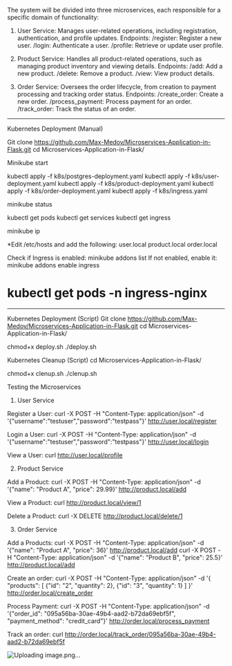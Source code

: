 The system will be divided into three microservices, each responsible for a specific domain of functionality:

1. User Service: Manages user-related operations, including registration, authentication, and profile updates.
Endpoints:
/register: Register a new user.
/login: Authenticate a user.
/profile: Retrieve or update user profile.

2. Product Service: Handles all product-related operations, such as managing product inventory and viewing details.
Endpoints:
/add: Add a new product.
/delete: Remove a product.
/view: View product details.

3. Order Service: Oversees the order lifecycle, from creation to payment processing and tracking order status.
Endpoints:
/create_order: Create a new order.
/process_payment: Process payment for an order.
/track_order: Track the status of an order.

----------------------------------------------

Kubernetes Deployment (Manual)

Git clone https://github.com/Max-Medov/Microservices-Application-in-Flask.git
cd Microservices-Application-in-Flask/

Minikube start

kubectl apply -f k8s/postgres-deployment.yaml
kubectl apply -f k8s/user-deployment.yaml
kubectl apply -f k8s/product-deployment.yaml
kubectl apply -f k8s/order-deployment.yaml
kubectl apply -f k8s/ingress.yaml

minikube status

kubectl get pods
kubectl get services
kubectl get ingress

minikube ip

*Edit /etc/hosts and add the following:
<minikube-ip> user.local
<minikube-ip> product.local
<minikube-ip> order.local

Check if Ingress is enabled:
minikube addons list
If not enabled, enable it:
minikube addons enable ingress

# kubectl get pods -n ingress-nginx

---------------------------------------------------------------------

Kubernetes Deployment (Script)
Git clone https://github.com/Max-Medov/Microservices-Application-in-Flask.git
cd Microservices-Application-in-Flask/

chmod+x deploy.sh
./deploy.sh

Kubernetes Cleanup (Script)
cd Microservices-Application-in-Flask/

chmod+x clenup.sh
./clenup.sh



Testing the Microservices

1. User Service

Register a User:
curl -X POST -H "Content-Type: application/json" -d '{"username":"testuser","password":"testpass"}' http://user.local/register





Login a User:
curl -X POST -H "Content-Type: application/json" -d '{"username":"testuser","password":"testpass"}' http://user.local/login




View a User:
curl http://user.local/profile





2. Product Service 

Add a Product:
curl -X POST -H "Content-Type: application/json" -d '{"name": "Product A", "price": 29.99}' http://product.local/add




View a Product:
curl http://product.local/view/1



Delete a Product:
curl -X DELETE http://product.local/delete/1





3. Order Service 

Add a Products:
curl -X POST -H "Content-Type: application/json" -d '{"name": "Product A", "price": 36}' http://product.local/add
curl -X POST -H "Content-Type: application/json" -d '{"name": "Product B", "price": 25.5}' http://product.local/add




Create an order:
curl -X POST -H "Content-Type: application/json" -d '{
  "products": [
    {"id": "2", "quantity": 2},
    {"id": "3", "quantity": 1}
  ]
}' http://order.local/create_order




Process Payment:
curl -X POST -H "Content-Type: application/json" -d '{"order_id": "095a56ba-30ae-49b4-aad2-b72da69ebf5f", "payment_method": "credit_card"}' http://order.local/process_payment



Track an order:
curl http://order.local/track_order/095a56ba-30ae-49b4-aad2-b72da69ebf5f




![Uploading image.png…]()



